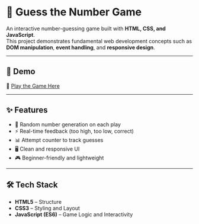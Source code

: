 # 🎯 Guess the Number Game

An interactive number-guessing game built with **HTML, CSS, and JavaScript**.  
This project demonstrates fundamental web development concepts such as **DOM manipulation**, **event handling**, and **responsive design**.

---

## 🚀 Demo
🔗 [Play the Game Here](https://app.netlify.com/teams/pankajkanojia2512/projects)  

---

## ✨ Features
- 🎲 Random number generation on each play  
- ⚡ Real-time feedback (too high, too low, correct)  
- 📊 Attempt counter to track guesses  
- 🖥️ Clean and responsive UI  
- 🎮 Beginner-friendly and lightweight  

---

## 🛠️ Tech Stack
- **HTML5** – Structure  
- **CSS3** – Styling and Layout  
- **JavaScript (ES6)** – Game Logic and Interactivity  
